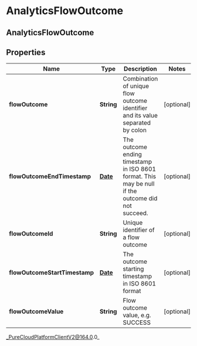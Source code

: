 # AnalyticsFlowOutcome

## AnalyticsFlowOutcome

## Properties

|Name | Type | Description | Notes|
|------------ | ------------- | ------------- | -------------|
| **flowOutcome** | **String** | Combination of unique flow outcome identifier and its value separated by colon | [optional] |
| **flowOutcomeEndTimestamp** | [**Date**](Date) | The outcome ending timestamp in ISO 8601 format. This may be null if the outcome did not succeed. | [optional] |
| **flowOutcomeId** | **String** | Unique identifier of a flow outcome | [optional] |
| **flowOutcomeStartTimestamp** | [**Date**](Date) | The outcome starting timestamp in ISO 8601 format | [optional] |
| **flowOutcomeValue** | **String** | Flow outcome value, e.g. SUCCESS | [optional] |



_PureCloudPlatformClientV2@164.0.0_

